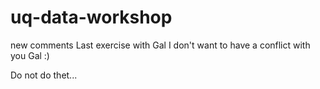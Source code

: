 # uq-data-workshop
new comments
Last exercise with Gal
I don't want to have a conflict with you Gal :)

Do not do thet...